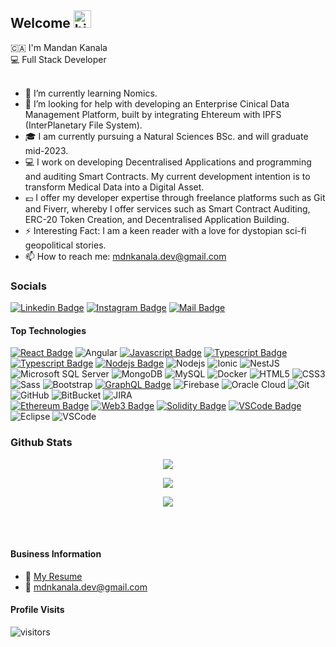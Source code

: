 ## Welcome <img src="https://user-images.githubusercontent.com/1303154/88677602-1635ba80-d120-11ea-84d8-d263ba5fc3c0.gif" width="28px" height="28px" alt="hi">

🇨🇦 I'm Mandan Kanala <br>
💻 Full Stack Developer <br>
<br>

- 🌱 I’m currently learning Nomics.
- 🤔 I’m looking for help with developing an Enterprise Cinical Data Management Platform, built by integrating Ehtereum with IPFS (InterPlanetary File System).
- :mortar_board: I am currently pursuing a Natural Sciences BSc. and will graduate mid-2023.
- :computer: I work on developing Decentralised Applications and programming and auditing Smart Contracts. My current development intention is to transform Medical Data into a Digital Asset.
- :pound: I offer my developer expertise through freelance platforms such as Git and Fiverr, whereby I offer services such as Smart Contract Auditing, ERC-20 Token Creation, and Decentralised Application Building.
- ⚡ Interesting Fact: I am a keen reader with a love for dystopian sci-fi geopolitical stories.
- 📫 How to reach me: mdnkanala.dev@gmail.com

### Socials

[![Linkedin Badge](https://img.shields.io/badge/linkedin-mdnkanala-blue?color=9cf&style=for-the-badge&logo=Linkedin)](https://www.linkedin.com/in/mdnkanala-j-m-331336167/)
[![Instagram Badge](https://img.shields.io/badge/instagram-mdnkanala.ai-9cf?style=for-the-badge&logo=instagram)](https://instagram.com/mdnkanala.ai)
[![Mail Badge](https://img.shields.io/badge/mail-mdnkanala-9cf?style=for-the-badge&logo=gmail)](mailto:mdnkanala.dev@gmail.com)

<!-- TODO: Add last video link -->

#### Top Technologies

<!-- TODO: Make technologies links takes you to repositories -->

[![React Badge](https://img.shields.io/badge/-React-61DBFB?style=for-the-badge&labelColor=black&logo=react&logoColor=61DBFB)](#)
![Angular](https://img.shields.io/badge/-Angular-DD0031?style=flat-square&logo=angular)
[![Javascript Badge](https://img.shields.io/badge/-Javascript-F0DB4F?style=for-the-badge&labelColor=black&logo=javascript&logoColor=F0DB4F)](#)
[![Typescript Badge](https://img.shields.io/badge/-Typescript-007acc?style=for-the-badge&labelColor=black&logo=typescript&logoColor=007acc)](#)
[![Typescript Badge](https://img.shields.io/badge/Python-3776AB?style=for-the-badge&logo=python&logoColor=white)](#)
[![Nodejs Badge](https://img.shields.io/badge/-Nodejs-3C873A?style=for-the-badge&labelColor=black&logo=node.js&logoColor=3C873A)](#)
![Nodejs](https://img.shields.io/badge/-Nodejs-339933?style=flat-square&logo=Node.js&logoColor=white)
![Ionic](https://img.shields.io/badge/-Ionic-3880FF?style=flat-square&logo=ionic&logoColor=white)
![NestJS](https://img.shields.io/badge/-NestJS-E0234E?style=flat-square&logo=nestjs&logoColor=white)
![Microsoft SQL Server](https://img.shields.io/badge/-SQL%20Server-CC2927?style=flat-square&logo=microsoft-sql-server&logoColor=white)
![MongoDB](https://img.shields.io/badge/-MongoDB-black?style=flat-square&logo=mongodb)
![MySQL](https://img.shields.io/badge/-MySQL-4479A1?style=flat-square&logo=mysql&logoColor=white)
![Docker](https://img.shields.io/badge/-Docker-2496ED?style=flat-square&logo=docker&logoColor=white)
![HTML5](https://img.shields.io/badge/-HTML5-E34F26?style=flat-square&logo=html5&logoColor=white)
![CSS3](https://img.shields.io/badge/-CSS3-1572B6?style=flat-square&logo=css3)
![Sass](https://img.shields.io/badge/-Sass-CC6699?style=flat-square&logo=sass&logoColor=white)
![Bootstrap](https://img.shields.io/badge/-Bootstrap-563D7C?style=flat-square&logo=bootstrap)
[![GraphQL Badge](https://img.shields.io/badge/-GraphQl-e535ab?style=for-the-badge&labelColor=black&logo=node.js&logoColor=e535ab)](#)
![Firebase](https://img.shields.io/badge/Firebase-FFCA28?style=flat-square&logo=firebase&logoColor=white)
![Oracle Cloud](https://img.shields.io/badge/Oracle%20Cloud-F80000?style=flat-square&logo=oracle&logoColor=white)
![Git](https://img.shields.io/badge/-Git-black?style=flat-square&logo=git)
![GitHub](https://img.shields.io/badge/-GitHub-181717?style=flat-square&logo=github)
![BitBucket](https://img.shields.io/badge/-BitBucket-darkblue?style=flat-square&logo=bitbucket)
![JIRA](https://img.shields.io/badge/-JIRA-0052CC?style=flat-square&logo=jira)
<br>
[![Ethereum Badge](https://img.shields.io/badge/Ethereum-3C3C3D?style=for-the-badge&logo=ethereum&logoColor=white)](#)
[![Web3 Badge](https://img.shields.io/badge/Web_3-F16822?style=for-the-badge&logo=web3.js&logoColor=white)](#)
[![Solidity Badge](https://img.shields.io/badge/Solidity-363636?style=for-the-badge&logo=solidity&logoColor=white)](#)
[![VSCode Badge](https://img.shields.io/badge/VS_Code-007ACC?style=for-the-badge&logo=Visual-Studio-Code&logoColor=white)](#)
<br>
![Eclipse](https://img.shields.io/badge/-Eclipse-2C2255?style=flat-square&logo=eclipse&logoColor=white)
![VSCode](https://img.shields.io/badge/-VSCode-007ACC?style=flat-square&logo=visual-studio-code&logoColor=white)

### Github Stats

<p align="center">
    <a href=""><img src="http://github-readme-streak-stats.herokuapp.com?user=madan-kanala&theme=blue-green&hide_border=true&ring=60DD7D"/></a>
</p>

<p align="center">
    <a href=""><img src="https://github-readme-stats.vercel.app/api?username=madan-kanala&theme=blue-green&show_icons=true&hide=contribs,prs"/></a>
</p>

<p align="center">
    <a href=""><img src="https://github-readme-stats.vercel.app/api/top-langs/?username=madan-kanala&theme=blue-green"(https://github.com/anuraghazra/github-readme-stats)"/></a>
</p>

<br />
<br />

#### Business Information

- :paperclip: [My Resume](https://github.com/madan-kanala/madan-kanala/blob/main/TJM%20CV%20BC.pdf)
- :email: mdnkanala.dev@gmail.com

#### Profile Visits

![visitors](https://visitor-badge.glitch.me/badge?page_id=madan-kanala.madan-kanala)

<br >

[reactplaylist]: https://www.youtube.com/watch?v=KxXXEL-k47Y&list=PLvXDmnBbOF7RnYiZvDwl2Pzcs2kfi10wd
[vscodetutorial]: https://www.youtube.com/watch?v=Bkie2ai8qeE&t=8s
[htmltutorial]: https://www.youtube.com/watch?v=VK6MXVxOsws&t=27s
[javascripttutorial]: https://www.youtube.com/watch?v=D-LHKvmX37E
